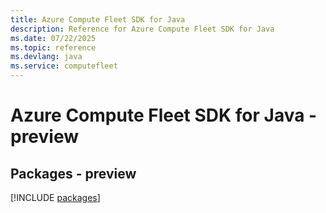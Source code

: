 ```yaml
---
title: Azure Compute Fleet SDK for Java
description: Reference for Azure Compute Fleet SDK for Java
ms.date: 07/22/2025
ms.topic: reference
ms.devlang: java
ms.service: computefleet
---
```

# Azure Compute Fleet SDK for Java - preview
## Packages - preview
[!INCLUDE [packages](compute-fleet-index.md)]